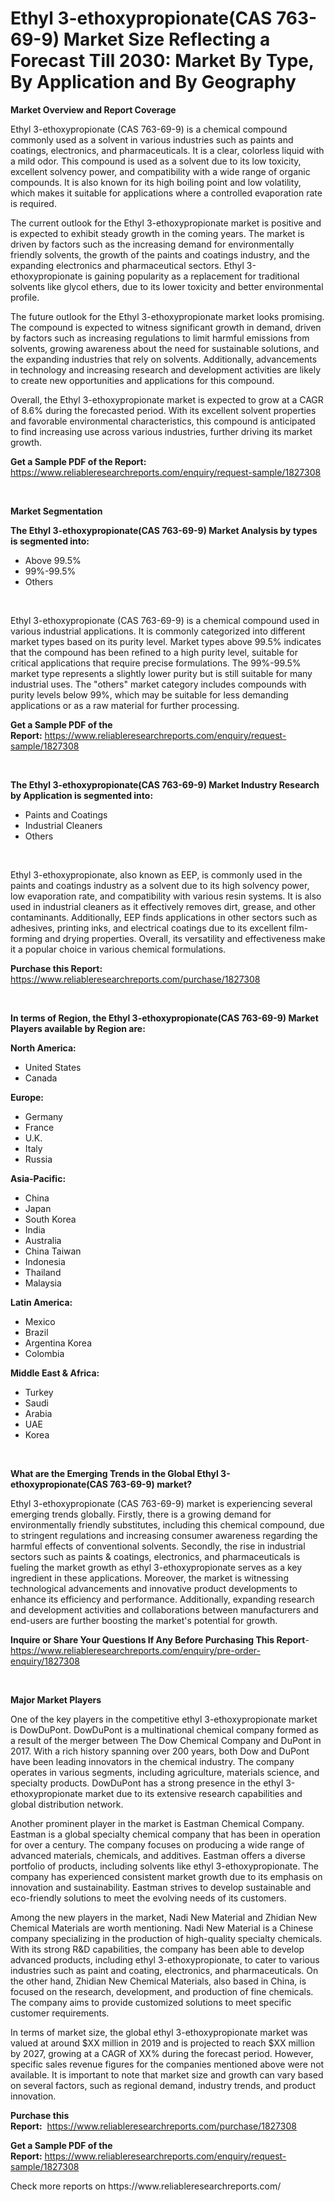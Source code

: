 <p><h1>Ethyl 3-ethoxypropionate(CAS 763-69-9) Market Size Reflecting a Forecast Till 2030: Market By Type, By Application and By Geography</h1></p><p><strong>Market Overview and Report Coverage</strong></p>
<p><p>Ethyl 3-ethoxypropionate (CAS 763-69-9) is a chemical compound commonly used as a solvent in various industries such as paints and coatings, electronics, and pharmaceuticals. It is a clear, colorless liquid with a mild odor. This compound is used as a solvent due to its low toxicity, excellent solvency power, and compatibility with a wide range of organic compounds. It is also known for its high boiling point and low volatility, which makes it suitable for applications where a controlled evaporation rate is required.</p><p>The current outlook for the Ethyl 3-ethoxypropionate market is positive and is expected to exhibit steady growth in the coming years. The market is driven by factors such as the increasing demand for environmentally friendly solvents, the growth of the paints and coatings industry, and the expanding electronics and pharmaceutical sectors. Ethyl 3-ethoxypropionate is gaining popularity as a replacement for traditional solvents like glycol ethers, due to its lower toxicity and better environmental profile.</p><p>The future outlook for the Ethyl 3-ethoxypropionate market looks promising. The compound is expected to witness significant growth in demand, driven by factors such as increasing regulations to limit harmful emissions from solvents, growing awareness about the need for sustainable solutions, and the expanding industries that rely on solvents. Additionally, advancements in technology and increasing research and development activities are likely to create new opportunities and applications for this compound.</p><p>Overall, the Ethyl 3-ethoxypropionate market is expected to grow at a CAGR of 8.6% during the forecasted period. With its excellent solvent properties and favorable environmental characteristics, this compound is anticipated to find increasing use across various industries, further driving its market growth.</p></p>
<p><strong>Get a Sample PDF of the Report:</strong> <a href="https://www.reliableresearchreports.com/enquiry/request-sample/1827308">https://www.reliableresearchreports.com/enquiry/request-sample/1827308</a></p>
<p>&nbsp;</p>
<p><strong>Market Segmentation</strong></p>
<p><strong>The Ethyl 3-ethoxypropionate(CAS 763-69-9) Market Analysis by types is segmented into:</strong></p>
<p><ul><li>Above 99.5%</li><li>99%-99.5%</li><li>Others</li></ul></p>
<p>&nbsp;</p>
<p><p>Ethyl 3-ethoxypropionate (CAS 763-69-9) is a chemical compound used in various industrial applications. It is commonly categorized into different market types based on its purity level. Market types above 99.5% indicates that the compound has been refined to a high purity level, suitable for critical applications that require precise formulations. The 99%-99.5% market type represents a slightly lower purity but is still suitable for many industrial uses. The "others" market category includes compounds with purity levels below 99%, which may be suitable for less demanding applications or as a raw material for further processing.</p></p>
<p><strong>Get a Sample PDF of the Report:</strong>&nbsp;<a href="https://www.reliableresearchreports.com/enquiry/request-sample/1827308">https://www.reliableresearchreports.com/enquiry/request-sample/1827308</a></p>
<p>&nbsp;</p>
<p><strong>The Ethyl 3-ethoxypropionate(CAS 763-69-9) Market Industry Research by Application is segmented into:</strong></p>
<p><ul><li>Paints and Coatings</li><li>Industrial Cleaners</li><li>Others</li></ul></p>
<p>&nbsp;</p>
<p><p>Ethyl 3-ethoxypropionate, also known as EEP, is commonly used in the paints and coatings industry as a solvent due to its high solvency power, low evaporation rate, and compatibility with various resin systems. It is also used in industrial cleaners as it effectively removes dirt, grease, and other contaminants. Additionally, EEP finds applications in other sectors such as adhesives, printing inks, and electrical coatings due to its excellent film-forming and drying properties. Overall, its versatility and effectiveness make it a popular choice in various chemical formulations.</p></p>
<p><strong>Purchase this Report:</strong>&nbsp; <a href="https://www.reliableresearchreports.com/purchase/1827308">https://www.reliableresearchreports.com/purchase/1827308</a></p>
<p>&nbsp;</p>
<p><strong>In terms of Region, the Ethyl 3-ethoxypropionate(CAS 763-69-9) Market Players available by Region are:</strong></p>
<p>
    <p> <strong> North America: </strong>
        <ul>
            <li>United States</li>
            <li>Canada</li>
        </ul>
        </p> 
    <p> <strong> Europe: </strong>
        <ul>
            <li>Germany</li>
            <li>France</li>
            <li>U.K.</li>
            <li>Italy</li>
            <li>Russia</li>
        </ul>
        </p> 
    <p> <strong> Asia-Pacific: </strong>
        <ul>
            <li>China</li>
            <li>Japan</li>
            <li>South Korea</li>
            <li>India</li>
            <li>Australia</li>
            <li>China Taiwan</li>
            <li>Indonesia</li>
            <li>Thailand</li>
            <li>Malaysia</li>
        </ul>
        </p> 
    <p> <strong> Latin America: </strong>
        <ul>
            <li>Mexico</li>
            <li>Brazil</li>
            <li>Argentina Korea</li>
            <li>Colombia</li>
        </ul>
        </p> 
    <p> <strong> Middle East & Africa: </strong>
        <ul>
            <li>Turkey</li>
            <li>Saudi</li>
            <li>Arabia</li>
            <li>UAE</li>
            <li>Korea</li>
        </ul>
    </p>
    </p>
<p>&nbsp;</p>
<p><strong>What are the Emerging Trends in the Global Ethyl 3-ethoxypropionate(CAS 763-69-9) market?</strong></p>
<p><p>Ethyl 3-ethoxypropionate (CAS 763-69-9) market is experiencing several emerging trends globally. Firstly, there is a growing demand for environmentally friendly substitutes, including this chemical compound, due to stringent regulations and increasing consumer awareness regarding the harmful effects of conventional solvents. Secondly, the rise in industrial sectors such as paints & coatings, electronics, and pharmaceuticals is fueling the market growth as ethyl 3-ethoxypropionate serves as a key ingredient in these applications. Moreover, the market is witnessing technological advancements and innovative product developments to enhance its efficiency and performance. Additionally, expanding research and development activities and collaborations between manufacturers and end-users are further boosting the market's potential for growth.</p></p>
<p><strong>Inquire or Share Your Questions If Any Before Purchasing This Report</strong>- <a href="https://www.reliableresearchreports.com/enquiry/pre-order-enquiry/1827308">https://www.reliableresearchreports.com/enquiry/pre-order-enquiry/1827308</a></p>
<p>&nbsp;</p>
<p><strong>Major Market Players</strong></p>
<p><p>One of the key players in the competitive ethyl 3-ethoxypropionate market is DowDuPont. DowDuPont is a multinational chemical company formed as a result of the merger between The Dow Chemical Company and DuPont in 2017. With a rich history spanning over 200 years, both Dow and DuPont have been leading innovators in the chemical industry. The company operates in various segments, including agriculture, materials science, and specialty products. DowDuPont has a strong presence in the ethyl 3-ethoxypropionate market due to its extensive research capabilities and global distribution network.</p><p>Another prominent player in the market is Eastman Chemical Company. Eastman is a global specialty chemical company that has been in operation for over a century. The company focuses on producing a wide range of advanced materials, chemicals, and additives. Eastman offers a diverse portfolio of products, including solvents like ethyl 3-ethoxypropionate. The company has experienced consistent market growth due to its emphasis on innovation and sustainability. Eastman strives to develop sustainable and eco-friendly solutions to meet the evolving needs of its customers.</p><p>Among the new players in the market, Nadi New Material and Zhidian New Chemical Materials are worth mentioning. Nadi New Material is a Chinese company specializing in the production of high-quality specialty chemicals. With its strong R&D capabilities, the company has been able to develop advanced products, including ethyl 3-ethoxypropionate, to cater to various industries such as paint and coating, electronics, and pharmaceuticals. On the other hand, Zhidian New Chemical Materials, also based in China, is focused on the research, development, and production of fine chemicals. The company aims to provide customized solutions to meet specific customer requirements.</p><p>In terms of market size, the global ethyl 3-ethoxypropionate market was valued at around $XX million in 2019 and is projected to reach $XX million by 2027, growing at a CAGR of XX% during the forecast period. However, specific sales revenue figures for the companies mentioned above were not available. It is important to note that market size and growth can vary based on several factors, such as regional demand, industry trends, and product innovation.</p></p>
<p><strong>Purchase this Report:</strong>&nbsp;&nbsp;<a href="https://www.reliableresearchreports.com/purchase/1827308">https://www.reliableresearchreports.com/purchase/1827308</a></p>
<p></p>
<p><strong>Get a Sample PDF of the Report:</strong>&nbsp;<a href="https://www.reliableresearchreports.com/enquiry/request-sample/1827308">https://www.reliableresearchreports.com/enquiry/request-sample/1827308</a></p>
<p>Check more reports on https://www.reliableresearchreports.com/</p>